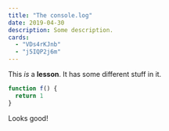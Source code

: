 ```yaml
---
title: "The console.log"
date: 2019-04-30
description: Some description.
cards:
  - "VDs4rKJnb"
  - "j5IQP2j6m"
---
```


This _is_ a **lesson**. It has some different stuff in it.


```js
function f() {
  return 1
}
```
Looks good!